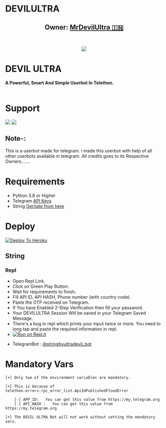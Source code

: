 # DEVILULTRA

<h2 align="center"><b>Owner: <a href="https://telegram.dog/krish1303y">MrDevilUltra 🇮🇳</a></b></h2>
<br>
<p align="center"><a href="https://t.me/Devil_Ultra_Support_Channel"><img src="https://te.legra.ph/file/8139b4771f145a923e407.jpg"></a></p> 
</p>
<h1>DEVIL ULTRA</h1>
<b>A Powerful, Smart And Simple Userbot In Telethon.</b>
<br>
<br>





# Support
<a href="https://t.me//Devil_Ultra_Support_Channel"><img src="https://img.shields.io/badge/Join-Support%20Channel-red.svg?style=for-the-badge&logo=Telegram"></a>
<a href="https://t.me/devilultrasupport"><img src="https://img.shields.io/badge/Join-Support%20Group-blue.svg?style=for-the-badge&logo=Telegram"></a>


 






## Note-: 

This is a userbot made for telegram. I made this userbot with help of all other userbots available in telegram. All credits goes to its Respective Owners.......

# Requirements 
* Python 3.8 or Higher
* Telegram [API Keys](https://my.telegram.org/apps)
* String [Gernate from here](https://repl.it/@MrDevilUltra/DEVILULTRA-Repl#main.py)




# Deploy

[![Deploy To Heroku](https://www.herokucdn.com/deploy/button.svg)](https://heroku.com/deploy?template=https://github.com/MrDevilUltra/DEVILULTRA)


## String

### Repl
- Open Repl Link.
- Click on Green Play Button.
- Wait for requirements to finish.
- Fill API ID, API HASH, Phone number (with country code).
- Paste the OTP received on Telegram.
- If You have Enabled 2-Step Verification then fill your password.
- Your DEVILULTRA Session Will be saved in your Telegram Saved Message.
- There's a bug in repl which prints your input twice or more. You need to long tap and paste the required information in repl.
- [![Run on Repl.it](https://repl.it/badge/github/MrDevilUltra/DEVILULTRA&theme=midnight-purple)](https://replit.com/@MrDevilUltra/DEVILULTRA#main.py
)

* TelegramBot : [@stringbyultradevil_bot](https://t.me/stringbyultradevil_bot) 



# Mandatory Vars
```
[+] Only two of the environment variables are mandatory.

[+] This is because of telethon.errors.rpc_error_list.ApiIdPublishedFloodError

    [-] APP_ID:   You can get this value from https://my.telegram.org
    [-] API_HASH :   You can get this value from https://my.telegram.org
    
[+] The DEVIL ULTRA Bot will not work without setting the mandatory vars.
```
